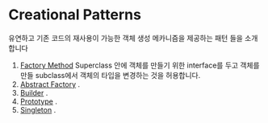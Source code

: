 # Creational Patterns
유연하고 기존 코드의 재사용이 가능한 객체 생성 메카니즘을 제공하는 패턴 들을 소개합니다

1. [Factory Method](./factory_method/README.md)
Superclass 안에 객체를 만들기 위한 interface를 두고 객체를 만들 subclass에서 객체의 타입을 변경하는 것을 허용합니다.
2. [Abstract Factory](./abstract_factory/READMD.md)
.
3. [Builder](./builder/README.md)
.
4. [Prototype](./prototype/README.md)
.
5. [Singleton](./singleton/README.md)
.
